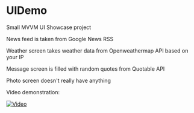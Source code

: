 # UIDemo

Small MVVM UI Showcase project

News feed is taken from Google News RSS

Weather screen takes weather data from Openweathermap API based on your IP

Message screen is filled with random quotes from Quotable API

Photo screen doesn't really have anything

Video demonstration:

[![Video](http://img.youtube.com/vi/U4nsXuhSJxM/maxresdefaul.jpg)](http://www.youtube.com/watch?v=U4nsXuhSJxM "UI Showcase")

